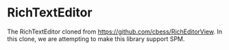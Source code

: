 # RichTextEditor

The RichTextEditor cloned from https://github.com/cbess/RichEditorView. In this clone, we are attempting to make this library support SPM.

